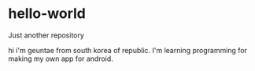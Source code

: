 # hello-world
Just another repository

hi i'm geuntae from south korea of republic.
I'm learning programming for making my own app for android.
